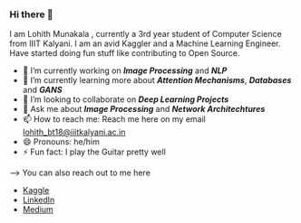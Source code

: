 ### Hi there 👋

<!--
**lohithmunakala/lohithmunakala** is a ✨ _special_ ✨ repository because its `README.md` (this file) appears on your GitHub profile.

--> I am Lohith Munakala , currently a 3rd year student of Computer Science from IIIT Kalyani. I am an avid Kaggler and a Machine Learning Engineer. Have started doing fun stuff like contributing to Open Source.

- 🔭 I’m currently working on ***Image Processing*** and ***NLP***
- 🌱 I’m currently learning more about ***Attention Mechanisms***, ***Databases*** and ***GANS*** 
- 👯 I’m looking to collaborate on ***Deep Learning Projects***
- 💬 Ask me about ***Image Processing*** and ***Network Architechtures***
- 📫 How to reach me: Reach me here on my email lohith_bt18@iiitkalyani.ac.in
- 😄 Pronouns: he/him
- ⚡ Fun fact: I play the Guitar pretty well

--> You can also reach out to me here
- [Kaggle](https://www.kaggle.com/lohithmunakala)
- [LinkedIn](https://www.linkedin.com/in/lohith-munakala-199184195/)
- [Medium](https://medium.com/@lohithmunakala)

